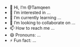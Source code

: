 - 👋 Hi, I’m @Tamqeen
- 👀 I’m interested in ...
- 🌱 I’m currently learning ...
- 💞️ I’m looking to collaborate on ...
- 📫 How to reach me ...
- 😄 Pronouns: ...
- ⚡ Fun fact: ...

<!---
Tamqeen/Tamqeen is a ✨ special ✨ repository because its `README.md` (this file) appears on your GitHub profile.
You can click the Preview link to take a look at your changes.
--->
